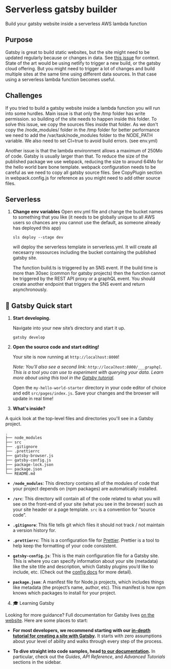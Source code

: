 # Serverless gatsby builder

Build your gatsby website inside a serverless AWS lambda function

## Purpose

Gatsby is great to build static websites, but the site might need to be updated regularly because or changes in data. See [this issue](https://github.com/gatsbyjs/gatsby/issues/12817) for context. State of the art would be using netlify to trigger a new build, or the gatsby cloud offering. But you might need to trigger a lot of changes and build multiple sites at the same time using different data sources. In that case using a serverless lambda function becomes useful.

## Challenges

If you tried to build a gatsby website inside a lambda function you will run into some hurdles. Main issue is that only the /tmp folder has write permission. so building of the site needs to happen inside this folder. To solve this issue, we copy the sources files inside that folder. As we don't copy the /node_modules/ folder in the /tmp folder for better performance we need to add the /var/task/node_modules folder to the NODE_PATH variable. We also need to set CI=true to avoid build errors. (see env.yml)

Another issue is that the lambda environment allows a maximum of 250Mo of code. Gatsby is usually larger than that. To reduce the size of the published package we use webpack, reducing the size to around 64Mo for the hello world bare bone template. webpack configuration needs to be careful as we need to copy all gatsby source files. See CopyPlugin section in webpack.config.js for reference as you might need to add other source files.

## Serverless

1. **Change env variables**
   Open env.yml file and change the bucket names to something that you like (it needs to be globally unique to all AWS users so chances are you cannot use the default, as someone already has deployed this app)

   ```shell
   sls deploy --stage dev

   ```

   will deploy the serverless template in serverless.yml. It will create all necesarry ressources including the bucket containing the published gatsby site.

   The function build.ts is triggered by an SNS event. If the build time is more than 30sec (common for gatsby projects) then the function cannot be triggered by the REST API proxy or a graphQL event. You should create another endpoint that triggers the SNS event and return asynchronously.

## 🚀 Gatsby Quick start

1.  **Start developing.**

    Navigate into your new site’s directory and start it up.

    ```shell
    gatsby develop
    ```

2.  **Open the source code and start editing!**

    Your site is now running at `http://localhost:8000`!

    _Note: You'll also see a second link: _`http://localhost:8000/___graphql`_. This is a tool you can use to experiment with querying your data. Learn more about using this tool in the [Gatsby tutorial](https://www.gatsbyjs.com/tutorial/part-five/#introducing-graphiql)._

    Open the `my-hello-world-starter` directory in your code editor of choice and edit `src/pages/index.js`. Save your changes and the browser will update in real time!

3.  **What's inside?**

A quick look at the top-level files and directories you'll see in a Gatsby project.

    .
    ├── node_modules
    ├── src
    ├── .gitignore
    ├── .prettierrc
    ├── gatsby-browser.js
    ├── gatsby-config.js
    ├── package-lock.json
    ├── package.json
    └── README.md

- **`/node_modules`**: This directory contains all of the modules of code that your project depends on (npm packages) are automatically installed.

- **`/src`**: This directory will contain all of the code related to what you will see on the front-end of your site (what you see in the browser) such as your site header or a page template. `src` is a convention for “source code”.

- **`.gitignore`**: This file tells git which files it should not track / not maintain a version history for.

- **`.prettierrc`**: This is a configuration file for [Prettier](https://prettier.io/). Prettier is a tool to help keep the formatting of your code consistent.

- **`gatsby-config.js`**: This is the main configuration file for a Gatsby site. This is where you can specify information about your site (metadata) like the site title and description, which Gatsby plugins you’d like to include, etc. (Check out the [config docs](https://www.gatsbyjs.com/docs/gatsby-config/) for more detail).

- **`package.json`**: A manifest file for Node.js projects, which includes things like metadata (the project’s name, author, etc). This manifest is how npm knows which packages to install for your project.

4. 🎓 Learning Gatsby

Looking for more guidance? Full documentation for Gatsby lives [on the website](https://www.gatsbyjs.com/). Here are some places to start:

- **For most developers, we recommend starting with our [in-depth tutorial for creating a site with Gatsby](https://www.gatsbyjs.com/tutorial/).** It starts with zero assumptions about your level of ability and walks through every step of the process.

- **To dive straight into code samples, head [to our documentation](https://www.gatsbyjs.com/docs/).** In particular, check out the _Guides_, _API Reference_, and _Advanced Tutorials_ sections in the sidebar.
